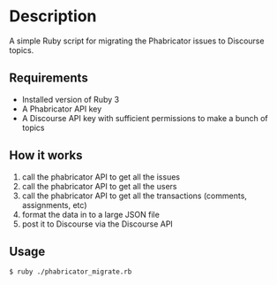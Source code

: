 # Description
A simple Ruby script for migrating the Phabricator issues to Discourse topics.

## Requirements
- Installed version of Ruby 3
- A Phabricator API key
- A Discourse API key with sufficient permissions to make a bunch of topics

## How it works

1. call the phabricator API to get all the issues
2. call the phabricator API to get all the users
3. call the phabricator API to get all the transactions (comments, assignments, etc)
4. format the data in to a large JSON file
5. post it to Discourse via the Discourse API

## Usage

`$ ruby ./phabricator_migrate.rb`
